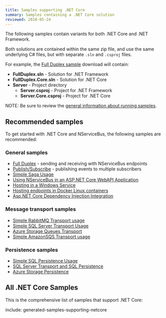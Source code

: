 ```yaml
---
title: Samples supporting .NET Core
summary: Samples containing a .NET Core solution
reviewed: 2018-05-24
---
```


The following samples contain variants for both .NET Core and .NET Framework.

Both solutions are contained within the same zip file, and use the same underlying C# files, but with separate `.sln` and `.csproj` files.

For example, the [Full Duplex sample](/samples/fullduplex/) download will contain:

* **FullDuplex.sln** - Solution for .NET Framework
* **FullDuplex.Core.sln** - Solution for .NET Core
* **Server** - Project directory
    * **Server.csproj** - Project for .NET Framework
    * **Server.Core.csproj** - Project for .NET Core

NOTE: Be sure to review the [general information about running samples](/samples/).


## Recommended samples

To get started with .NET Core and NServiceBus, the following samples are recommended:


### General samples

* [Full Duplex](/samples/fullduplex/?version=core_7) - sending and receiving with NServiceBus endpoints
* [Publish/Subscribe](/samples/pubsub/?version=core_7) - publishing events to multiple subscribers
* [Simple Saga Usage](/samples/saga/simple/?version=core_7)
* [Using NServiceBus in an ASP.NET Core WebAPI Application](/samples/web/send-from-aspnetcore-webapi/?version=core_7)
* [Hosting in a Windows Service](/samples/hosting/windows-service/?version=core_7)
* [Hosting endpoints in Docker Linux containers](/samples/hosting/docker/?version=core_7)
* [Asp.NET Core Dependency Injection Integration](/samples/dependency-injection/aspnetcore/?version=core_7)


### Message transport samples

* [Simple RabbitMQ Transport usage](/samples/rabbitmq/simple/?version=rabbit_5)
* [Simple SQL Server Transport Usage](/samples/sqltransport/simple/?version=sqltransport_4)
* [Azure Storage Queues Transport](/samples/azure/storage-queues/?version=asq_8)
* [Simple AmazonSQS Transport usage](/samples/sqs/simple/?version=sqs_4)


### Persistence samples

* [Simple SQL Persistence Usage](/samples/sql-persistence/simple/?version=sqlpersistence_4)
* [SQL Server Transport and SQL Persistence](/samples/sqltransport-sqlpersistence/?version=core_7)
* [Azure Storage Persistence](/samples/azure/storage-persistence/?version=asp_2)


## All .NET Core Samples

This is the comprehensive list of samples that support .NET Core:

include: generated-samples-supporting-netcore